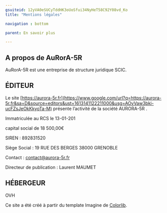 ```yaml
---
gsuiteid: 12yVA0eSUCyTddHK3oUoSfui34NyHeT58C92Y08vd_Ko
title: "Mentions légales"

navigation : bottom

parent: En savoir plus

---
```


A propos de AuRorA-5R
---------------------

AuRorA-5R est une entreprise de structure juridique SCIC.

ÉDITEUR
-------

Le site [https://aurora-5r.fr](https://www.google.com/url?q=https://aurora-5r.fr&sa=D&source=editors&ust=1613141122211000&usg=AOvVaw3bki-ucFZsJeOkKkyoTa-M) présente l’activité de la société AURORA-5R .

Immatriculée au RCS le 13-01-201

capital social de 18 500,00€

SIREN : 892831520

Siège Social : 19 RUE DES BERGES 38000 GRENOBLE

Contact : [contact@aurora-5r.fr](mailto:contact@aurora-5r.fr)

Directeur de publication : Laurent MAUMET

HÉBERGEUR
---------

OVH

Ce site a été créé à partir du template Imagine de [Colorlib](https://www.google.com/url?q=https://colorlib.com/&sa=D&source=editors&ust=1613141122212000&usg=AOvVaw37HYlVlcqdkLKUPymYcCdO).

